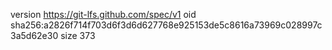 version https://git-lfs.github.com/spec/v1
oid sha256:a2826f714f703d6f3d6d627768e925153de5c8616a73969c028997c3a5d62e30
size 373

